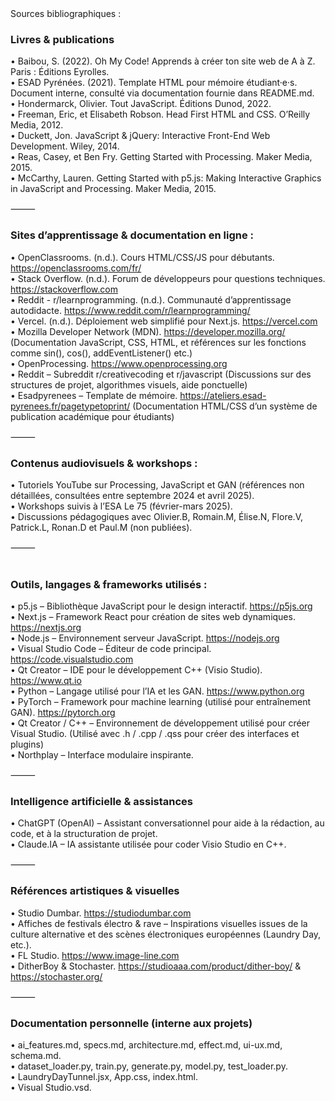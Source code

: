 <br class="breakpage">

<br class="breakpage">

Sources bibliographiques :

### Livres & publications
•	Baibou, S. (2022). Oh My Code! Apprends à créer ton site web de A à Z. Paris : Éditions Eyrolles.<br>
•	ESAD Pyrénées. (2021). Template HTML pour mémoire étudiant·e·s. Document interne, consulté via documentation fournie dans README.md.<br>
•	Hondermarck, Olivier. Tout JavaScript. Éditions Dunod, 2022.<br>
•	Freeman, Eric, et Elisabeth Robson. Head First HTML and CSS. O’Reilly Media, 2012.<br>
•	Duckett, Jon. JavaScript & jQuery: Interactive Front-End Web Development. Wiley, 2014.<br>
•	Reas, Casey, et Ben Fry. Getting Started with Processing. Maker Media, 2015.<br>
•	McCarthy, Lauren. Getting Started with p5.js: Making Interactive Graphics in JavaScript and Processing. Maker Media, 2015.

⸻

### Sites d’apprentissage & documentation en ligne :
•	OpenClassrooms. (n.d.). Cours HTML/CSS/JS pour débutants. https://openclassrooms.com/fr/<br>
•	Stack Overflow. (n.d.). Forum de développeurs pour questions techniques. https://stackoverflow.com<br>
•	Reddit - r/learnprogramming. (n.d.). Communauté d’apprentissage autodidacte. https://www.reddit.com/r/learnprogramming/<br>
•	Vercel. (n.d.). Déploiement web simplifié pour Next.js. https://vercel.com<br>
•	Mozilla Developer Network (MDN). https://developer.mozilla.org/
(Documentation JavaScript, CSS, HTML, et références sur les fonctions comme sin(), cos(), addEventListener() etc.)<br>
•	OpenProcessing. https://www.openprocessing.org<br>
•	Reddit – Subreddit r/creativecoding et r/javascript
(Discussions sur des structures de projet, algorithmes visuels, aide ponctuelle)<br>
•	Esadpyrenees – Template de mémoire. https://ateliers.esad-pyrenees.fr/pagetypetoprint/
(Documentation HTML/CSS d’un système de publication académique pour étudiants)

⸻

### Contenus audiovisuels & workshops :
•	Tutoriels YouTube sur Processing, JavaScript et GAN (références non détaillées, consultées entre septembre 2024 et avril 2025).<br>
•	Workshops suivis à l’ESA Le 75 (février-mars 2025).<br>
•	Discussions pédagogiques avec Olivier.B, Romain.M, Élise.N, Flore.V, Patrick.L, Ronan.D et Paul.M (non publiées).

⸻
<br>
<br>

### Outils, langages & frameworks utilisés :
•	p5.js – Bibliothèque JavaScript pour le design interactif. https://p5js.org<br>
•	Next.js – Framework React pour création de sites web dynamiques. https://nextjs.org<br>
•	Node.js – Environnement serveur JavaScript. https://nodejs.org<br>
•	Visual Studio Code – Éditeur de code principal. https://code.visualstudio.com<br>
•	Qt Creator – IDE pour le développement C++ (Visio Studio). https://www.qt.io<br>
•	Python – Langage utilisé pour l’IA et les GAN. https://www.python.org<br>
•	PyTorch – Framework pour machine learning (utilisé pour entraînement GAN). https://pytorch.org<br>
•	Qt Creator / C++ – Environnement de développement utilisé pour créer Visual Studio.
(Utilisé avec .h / .cpp / .qss pour créer des interfaces et plugins)<br>
•	Northplay – Interface modulaire inspirante.

⸻

### Intelligence artificielle & assistances
•	ChatGPT (OpenAI) – Assistant conversationnel pour aide à la rédaction, au code, et à la structuration de projet.<br>
•	Claude.IA – IA assistante utilisée pour coder Visio Studio en C++.<br>

⸻

### Références artistiques & visuelles
•	Studio Dumbar. https://studiodumbar.com<br>
•	Affiches de festivals électro & rave – Inspirations visuelles issues de la culture alternative et des scènes électroniques européennes (Laundry Day, etc.).<br>
•	FL Studio. https://www.image-line.com<br>
•	DitherBoy & Stochaster. https://studioaaa.com/product/dither-boy/ & https://stochaster.org/

⸻

### Documentation personnelle (interne aux projets)
•	ai_features.md, specs.md, architecture.md, effect.md, ui-ux.md, schema.md.<br>
•	dataset_loader.py, train.py, generate.py, model.py, test_loader.py.<br>
•	LaundryDayTunnel.jsx, App.css, index.html.<br>
•	Visual Studio.vsd.